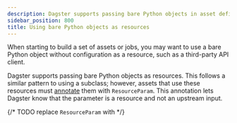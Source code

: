 ```yaml
---
description: Dagster supports passing bare Python objects in asset definitions as resources.
sidebar_position: 800
title: Using bare Python objects as resources
---
```


When starting to build a set of assets or jobs, you may want to use a bare Python object without configuration as a resource, such as a third-party API client.

Dagster supports passing bare Python objects as resources. This follows a similar pattern to using a <PyObject section="resources" module="dagster" object="ConfigurableResource"/> subclass; however, assets that use these resources must [annotate](https://docs.python.org/3/library/typing.html#typing.Annotated) them with `ResourceParam`. This annotation lets Dagster know that the parameter is a resource and not an upstream input.

{/* TODO replace `ResourceParam` with <PyObject section="resources" module="dagster" object="ResourceParam"/>  */}

<CodeExample path="docs_snippets/docs_snippets/concepts/resources/pythonic_resources.py" startAfter="start_raw_github_resource" endBefore="end_raw_github_resource" dedent="4" />
